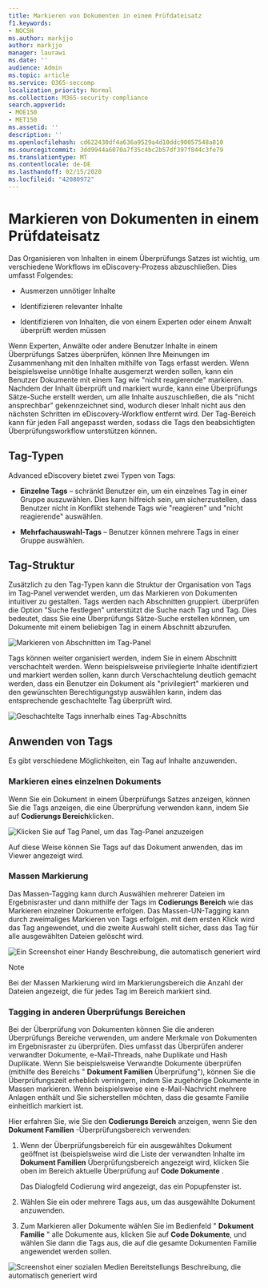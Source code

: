 ```yaml
---
title: Markieren von Dokumenten in einem Prüfdateisatz
f1.keywords:
- NOCSH
ms.author: markjjo
author: markjjo
manager: laurawi
ms.date: ''
audience: Admin
ms.topic: article
ms.service: O365-seccomp
localization_priority: Normal
ms.collection: M365-security-compliance
search.appverid:
- MOE150
- MET150
ms.assetid: ''
description: ''
ms.openlocfilehash: cd622430df4a636a9529a4d10ddc90057548a810
ms.sourcegitcommit: 3dd9944a6070a7f35c4bc2b57df397f844c3fe79
ms.translationtype: MT
ms.contentlocale: de-DE
ms.lasthandoff: 02/15/2020
ms.locfileid: "42080972"
---
```

# <a name="tag-documents-in-a-review-set"></a>Markieren von Dokumenten in einem Prüfdateisatz

Das Organisieren von Inhalten in einem Überprüfungs Satzes ist wichtig, um verschiedene Workflows im eDiscovery-Prozess abzuschließen. Dies umfasst Folgendes:

-  Ausmerzen unnötiger Inhalte

- Identifizieren relevanter Inhalte
 
-  Identifizieren von Inhalten, die von einem Experten oder einem Anwalt überprüft werden müssen

Wenn Experten, Anwälte oder andere Benutzer Inhalte in einem Überprüfungs Satzes überprüfen, können Ihre Meinungen im Zusammenhang mit den Inhalten mithilfe von Tags erfasst werden. Wenn beispielsweise unnötige Inhalte ausgemerzt werden sollen, kann ein Benutzer Dokumente mit einem Tag wie "nicht reagierende" markieren. Nachdem der Inhalt überprüft und markiert wurde, kann eine Überprüfungs Sätze-Suche erstellt werden, um alle Inhalte auszuschließen, die als "nicht ansprechbar" gekennzeichnet sind, wodurch dieser Inhalt nicht aus den nächsten Schritten im eDiscovery-Workflow entfernt wird. Der Tag-Bereich kann für jeden Fall angepasst werden, sodass die Tags den beabsichtigten Überprüfungsworkflow unterstützen können.

## <a name="tag-types"></a>Tag-Typen

Advanced eDiscovery bietet zwei Typen von Tags:

- **Einzelne Tags** – schränkt Benutzer ein, um ein einzelnes Tag in einer Gruppe auszuwählen. Dies kann hilfreich sein, um sicherzustellen, dass Benutzer nicht in Konflikt stehende Tags wie "reagieren" und "nicht reagierende" auswählen. 

- **Mehrfachauswahl-Tags** – Benutzer können mehrere Tags in einer Gruppe auswählen.

## <a name="tag-structure"></a>Tag-Struktur

Zusätzlich zu den Tag-Typen kann die Struktur der Organisation von Tags im Tag-Panel verwendet werden, um das Markieren von Dokumenten intuitiver zu gestalten. Tags werden nach Abschnitten gruppiert. überprüfen die Option "Suche festlegen" unterstützt die Suche nach Tag und Tag. Dies bedeutet, dass Sie eine Überprüfungs Sätze-Suche erstellen können, um Dokumente mit einem beliebigen Tag in einem Abschnitt abzurufen.

![Markieren von Abschnitten im Tag-Panel](../media/Tagtypes.png)

Tags können weiter organisiert werden, indem Sie in einem Abschnitt verschachtelt werden. Wenn beispielsweise privilegierte Inhalte identifiziert und markiert werden sollen, kann durch Verschachtelung deutlich gemacht werden, dass ein Benutzer ein Dokument als "privilegiert" markieren und den gewünschten Berechtigungstyp auswählen kann, indem das entsprechende geschachtelte Tag überprüft wird.

![Geschachtelte Tags innerhalb eines Tag-Abschnitts](../media/Nestingtags.png)

## <a name="applying-tags"></a>Anwenden von Tags

Es gibt verschiedene Möglichkeiten, ein Tag auf Inhalte anzuwenden.

### <a name="tagging-a-single-document"></a>Markieren eines einzelnen Dokuments

Wenn Sie ein Dokument in einem Überprüfungs Satzes anzeigen, können Sie die Tags anzeigen, die eine Überprüfung verwenden kann, indem Sie auf **Codierungs Bereich**klicken.

![Klicken Sie auf Tag Panel, um das Tag-Panel anzuzeigen](../media/Singledoctag.png)

Auf diese Weise können Sie Tags auf das Dokument anwenden, das im Viewer angezeigt wird.

### <a name="bulk-tagging"></a>Massen Markierung

Das Massen-Tagging kann durch Auswählen mehrerer Dateien im Ergebnisraster und dann mithilfe der Tags im **Codierungs Bereich** wie das Markieren einzelner Dokumente erfolgen. Das Massen-UN-Tagging kann durch zweimaliges Markieren von Tags erfolgen. mit dem ersten Klick wird das Tag angewendet, und die zweite Auswahl stellt sicher, dass das Tag für alle ausgewählten Dateien gelöscht wird.

![Ein Screenshot einer Handy Beschreibung, die automatisch generiert wird](../media/Bulktag.png)

> [!NOTE]
> Bei der Massen Markierung wird im Markierungsbereich die Anzahl der Dateien angezeigt, die für jedes Tag im Bereich markiert sind.

### <a name="tagging-in-other-review-panels"></a>Tagging in anderen Überprüfungs Bereichen

Bei der Überprüfung von Dokumenten können Sie die anderen Überprüfungs Bereiche verwenden, um andere Merkmale von Dokumenten im Ergebnisraster zu überprüfen. Dies umfasst das Überprüfen anderer verwandter Dokumente, e-Mail-Threads, nahe Duplikate und Hash Duplikate. Wenn Sie beispielsweise Verwandte Dokumente überprüfen (mithilfe des Bereichs " **Dokument Familien** Überprüfung"), können Sie die Überprüfungszeit erheblich verringern, indem Sie zugehörige Dokumente in Massen markieren. Wenn beispielsweise eine e-Mail-Nachricht mehrere Anlagen enthält und Sie sicherstellen möchten, dass die gesamte Familie einheitlich markiert ist.

Hier erfahren Sie, wie Sie den **Codierungs Bereich** anzeigen, wenn Sie den **Dokument Familien** -Überprüfungsbereich verwenden:

1. Wenn der Überprüfungsbereich für ein ausgewähltes Dokument geöffnet ist (beispielsweise wird die Liste der verwandten Inhalte im **Dokument Familien** Überprüfungsbereich angezeigt wird, klicken Sie oben im Bereich aktuelle Überprüfung auf **Code Dokumente** .

   Das Dialogfeld Codierung wird angezeigt, das ein Popupfenster ist.

2. Wählen Sie ein oder mehrere Tags aus, um das ausgewählte Dokument anzuwenden. 

3. Zum Markieren aller Dokumente wählen Sie im Bedienfeld " **Dokument Familie** " alle Dokumente aus, klicken Sie auf **Code Dokumente**, und wählen Sie dann die Tags aus, die auf die gesamte Dokumenten Familie angewendet werden sollen.

![Screenshot einer sozialen Medien Bereitstellungs Beschreibung, die automatisch generiert wird](../media/Relatedtag.png)
